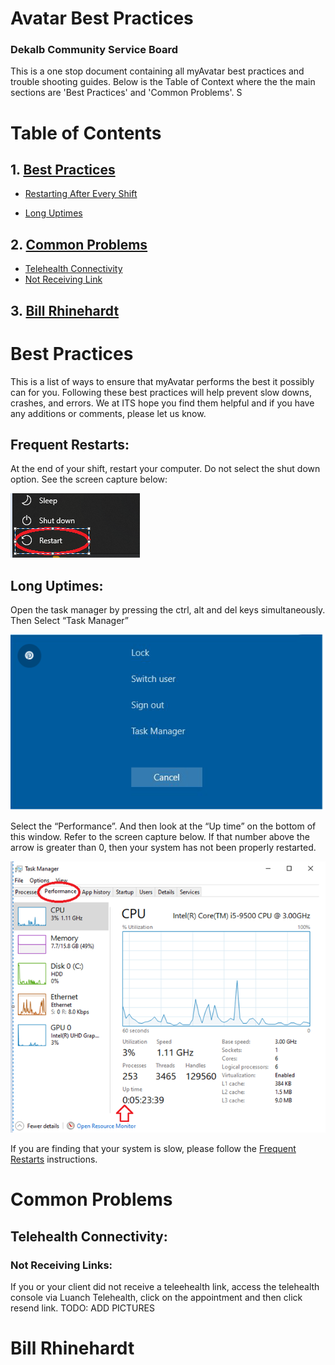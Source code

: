 # Avatar Best Practices 
### Dekalb Community Service Board 

This is a one stop document containing all myAvatar best practices and trouble shooting guides.
Below is the Table of Context where the the main sections are 'Best Practices' and 'Common Problems'.
S



# Table of Contents

## 1. [Best Practices](#best-Practices)

- [Restarting After Every Shift](#frequent-restarts)

- [Long Uptimes](#long-uptimes)

## 2. [Common Problems](#common-problems)

- [Telehealth Connectivity](#telehealth-connectivity)
- [Not Receiving Link](#not-receiving-links)

## 3. [Bill Rhinehardt](#bill-rhinehardt)



# Best Practices

This is a list of ways to ensure that myAvatar performs the best it possibly can for you. 
Following these best practices will help prevent slow downs, crashes, and errors. 
We at ITS hope you find them helpful and if you have any additions or comments, please let us know.


## Frequent Restarts:

At the end of your shift, restart your computer. Do not select the shut down option. See the screen capture below:

![Restart Icon](./imgs/restart_icon.png)

## Long Uptimes:


Open the task manager by pressing the ctrl, alt and del keys simultaneously. Then Select “Task Manager”

![ctrl alt del icons](./imgs/ctrl-alt-del-menu.png)

Select the “Performance”.  And then look at the “Up time” on the bottom of this window.  Refer to the screen capture below.  If that number above the arrow is greater than 0, then your system has not been properly restarted.

![uptime-icon](./imgs/uptime-icon.png)

If you are finding that your system is slow, please follow the [Frequent Restarts](#frequent-restarts) instructions.

# Common Problems

## Telehealth Connectivity:

### Not Receiving Links:

If you or your client did not receive a teleehealth link, access the telehealth console via Luanch Telehealth, click on the appointment and then click resend link.
TODO: ADD PICTURES

# Bill Rhinehardt
